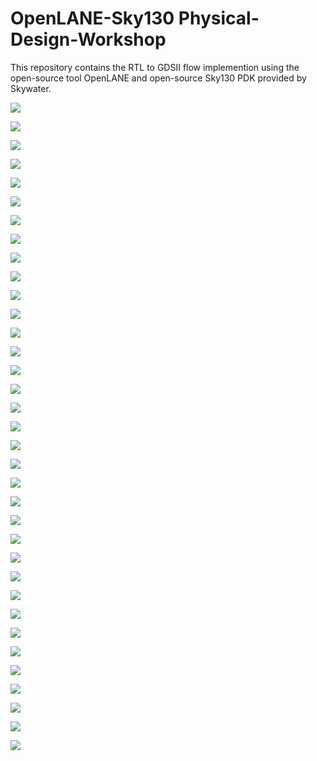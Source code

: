 
# OpenLANE-Sky130 Physical-Design-Workshop

This repository contains the RTL to GDSII flow implemention using the open-source tool OpenLANE and open-source Sky130 PDK provided by Skywater.

![](Images/eadvanced_physical_design.png)


![](Images/openlane_flow.png)

![](Images/day1_1.png)

![](Images/day1_2.png)

![](Images/day1_3.png)

![](Images/day1_4.png)

![](Images/day1_5.png)

![](Images/day1_6.PNG)

![](Images/day1_7.png)

![](Images/day1_8.png)

![](Images/day1_9.png)

![](Images/day1_10.png)

![](Images/day2_1.PNG)

![](Images/day2_5.png)

![](Images/day2_6.png)

![](Images/day2_7.png)

![](Images/day2_8.png)

![](Images/day2_9.png)

![](Images/day2_10.png)

![](Images/day3_1.PNG)

![](Images/day3_2.PNG)

![](Images/day3_3.PNG)

![](Images/day3_4.PNG)

![](Images/day3_5.PNG)

![](Images/day3_6.PNG)

![](Images/day3_7.PNG)

![](Images/day3_8.PNG)

![](Images/day3_9.PNG)

![](Images/day3_10.PNG)

![](Images/day3_11.PNG)

![](Images/day3_12.PNG)

![](Images/day3_12.PNG)

![](Images/day3_13.PNG)

![](Images/day3_14.PNG)

![](Images/day3_15.PNG)


